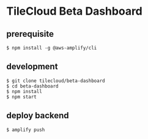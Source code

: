 # TileCloud Beta Dashboard

## prerequisite

```shell
$ npm install -g @aws-amplify/cli
```

## development

```
$ git clone tilecloud/beta-dashboard
$ cd beta-dashboard
$ npm install
$ npm start
```

## deploy backend

```shell
$ amplify push
```
